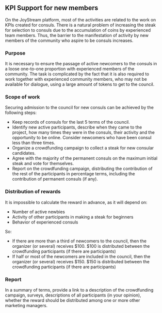 ## KPI Support for new members
On the JoyStream platform, most of the activities are related to the work on KPIs created for consuls. There is a natural problem of increasing the steak for selection to consuls due to the accumulation of coins by experienced team members. Thus, the barrier to the manifestation of activity by new members of the community who aspire to be consuls increases.
### Purpose
It is necessary to ensure the passage of active newcomers to the consuls in a loose one-to-one proportion with experienced members of the community. The task is complicated by the fact that it is also required to work together with experienced community members, who may not be available for dialogue, using a large amount of tokens to get to the council.
### Scope of work
Securing admission to the council for new consuls can be achieved by the following steps:
- Keep records of consuls for the last 5 terms of the council.
- Identify new active participants, describe when they came to the project, how many times they were in the consuls, their activity and the opportunity to be online. Consider newcomers who have been consul less than three times.
- Organize a crowdfunding campaign to collect a steak for new consular candidates.
- Agree with the majority of the permanent consuls on the maximum initial steak and vote for themselves.
- Report on the crowdfunding campaign, distributing the contribution of the rest of the participants in percentage terms, including the contribution of permanent consuls (if any).

### Distribution of rewards
It is impossible to calculate the reward in advance, as it will depend on:
- Number of active newbies
- Activity of other participants in making a steak for beginners
- Behavior of experienced consuls
 
So:
- If there are more than a third of newcomers to the council, then the organizer (or several) receives $100. 
$100 is distributed between the crowdfunding participants (if there are participants)
- If half or most of the newcomers are included in the council, then the organizer (or several) receives $150. 
$150 is distributed between the crowdfunding participants (if there are participants)

### Report
In a summary of terms, provide a link to a description of the crowdfunding campaign, surveys, descriptions of all participants (in your opinion), whether the reward should be distributed among one or more other marketing managers.
